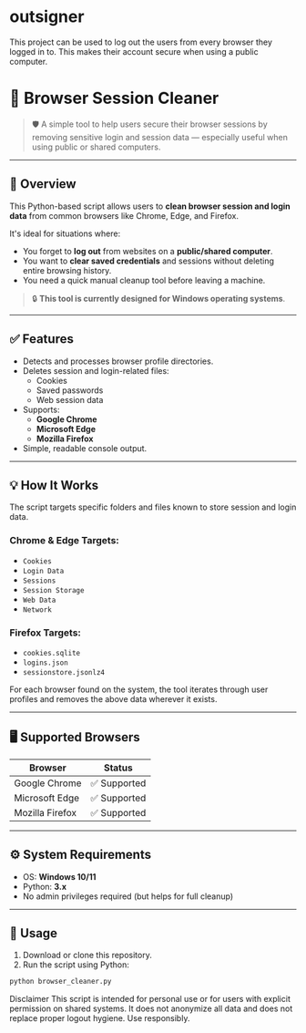 # outsigner
This project can be used to log out the users from every browser they logged in to. This makes their account secure when using a public computer.



# 🔐 Browser Session Cleaner 

> 🛡️ A simple tool to help users secure their browser sessions by removing sensitive login and session data — especially useful when using public or shared computers.

---

## 🧠 Overview

This Python-based script allows users to **clean browser session and login data** from common browsers like Chrome, Edge, and Firefox. 

It's ideal for situations where:
- You forget to **log out** from websites on a **public/shared computer**.
- You want to **clear saved credentials** and sessions without deleting entire browsing history.
- You need a quick manual cleanup tool before leaving a machine.

> 🔒 **This tool is currently designed for Windows operating systems**.

---

## ✅ Features

- Detects and processes browser profile directories.
- Deletes session and login-related files:
  - Cookies
  - Saved passwords
  - Web session data
- Supports:
  - **Google Chrome**
  - **Microsoft Edge**
  - **Mozilla Firefox**
- Simple, readable console output.

---

## 💡 How It Works

The script targets specific folders and files known to store session and login data.

### Chrome & Edge Targets:
- `Cookies`
- `Login Data`
- `Sessions`
- `Session Storage`
- `Web Data`
- `Network`

### Firefox Targets:
- `cookies.sqlite`
- `logins.json`
- `sessionstore.jsonlz4`

For each browser found on the system, the tool iterates through user profiles and removes the above data wherever it exists.

---

## 🖥️ Supported Browsers

| Browser        | Status      |
|----------------|-------------|
| Google Chrome  | ✅ Supported |
| Microsoft Edge | ✅ Supported |
| Mozilla Firefox| ✅ Supported |

---

## ⚙️ System Requirements

- OS: **Windows 10/11**
- Python: **3.x**
- No admin privileges required (but helps for full cleanup)

---

## 🚀 Usage

1. Download or clone this repository.
2. Run the script using Python:

```bash
python browser_cleaner.py
```

Disclaimer
This script is intended for personal use or for users with explicit permission on shared systems. It does not anonymize all data and does not replace proper logout hygiene. Use responsibly.
